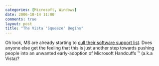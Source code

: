 ```yaml
---
categories: [Microsoft, Windows]
date: 2006-10-14 11:00
comments: true
layout: post
title: "The Vista 'Squeeze' Begins"
---
```

Oh look, MS are already starting to <a href="http://www.theinquirer.net/default.aspx?article=34991" target="_blank" title="Microsoft kills off XP SP1 support">cull their software support list</a>. Does anyone else get the feeling that this is just another step towards pushing people into an unwanted early-adoption of Microsoft Handcuffs &trade; (a.k.a Vista)?
